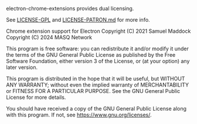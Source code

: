 electron-chrome-extensions provides dual licensing.

See [LICENSE-GPL](https://github.com/MASQ-Project/electron-browser-shell/blob/master/packages/electron-chrome-extensions/LICENSE-GPL) and [LICENSE-PATRON.md](https://github.com/samuelmaddock/electron-browser-shell/blob/master/LICENSE-PATRON.md) for more info.

Chrome extension support for Electron
Copyright (C) 2021  Samuel Maddock
Copyright (C) 2024  MASQ Network

This program is free software: you can redistribute it and/or modify
it under the terms of the GNU General Public License as published by
the Free Software Foundation, either version 3 of the License, or
(at your option) any later version.

This program is distributed in the hope that it will be useful,
but WITHOUT ANY WARRANTY; without even the implied warranty of
MERCHANTABILITY or FITNESS FOR A PARTICULAR PURPOSE.  See the
GNU General Public License for more details.

You should have received a copy of the GNU General Public License
along with this program.  If not, see <https://www.gnu.org/licenses/>.
